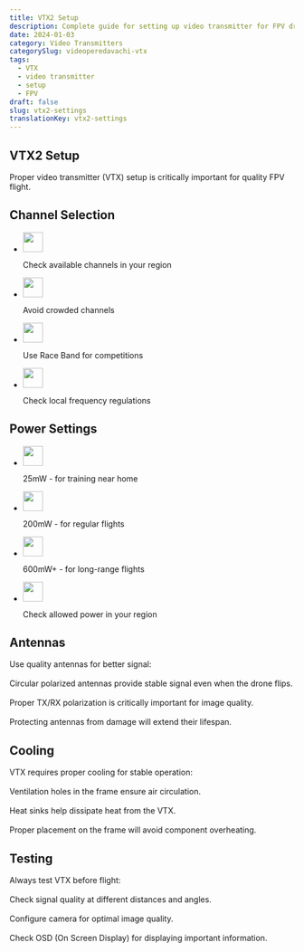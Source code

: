 ```yaml
---
title: VTX2 Setup
description: Complete guide for setting up video transmitter for FPV drone
date: 2024-01-03
category: Video Transmitters
categorySlug: videoperedavachi-vtx
tags:
  - VTX
  - video transmitter
  - setup
  - FPV
draft: false
slug: vtx2-settings
translationKey: vtx2-settings
---
```




<section id="channels" class="scroll-mt-24">
<h1 class="text-[20px] md:text-[24px] font-[Montserrat] mb-[10px] font-medium">VTX2 Setup</h1>
<p class="text-[15px] md:text-[16px] font-[Montserrat]">Proper video transmitter (VTX) setup is critically important for quality FPV flight.

<h2 class="font-[Montserrat] text-[20px] lg:text-[24px] border-b border-[#ba0108] pb-3 font-normal mb-3 mt-[30px]">Channel Selection</h2>
<ul class="list-disc pl-5 space-y-2 text-[#333]">
<li class="flex gap-3 items-center">
<img width="35" height="35" class="cursor-pointer" src="/img/list-guide-one.png" alt="" style="filter: none; box-shadow: none;"/>
<p class="text-[16px] font-normal font-[Montserrat]">
Check available channels in your region
</p>
</li>

<li class="flex gap-3 items-center">
<img width="35" height="35" class="cursor-pointer" src="/img/list-guide-two.png" alt="" style="filter: none; box-shadow: none;"/>
<p class="text-[16px] font-normal font-[Montserrat]">
Avoid <span class="text-[#ba0108] underline">crowded</span> channels
</p>
</li>

<li class="flex gap-3 items-center">
<img width="35" height="35" src="/img/list-guide-three.png" alt="" style="filter: none; box-shadow: none;" />
<p class="text-[16px] font-normal font-[Montserrat]">
Use Race Band for competitions
</p>
</li>

<li class="flex gap-3 items-center">
<img width="35" height="35" src="/img/list-guide-four.png" alt="" style="filter: none; box-shadow: none;" />
<p class="text-[16px] font-normal font-[Montserrat]">
Check local frequency regulations
</p>
</li>
</ul>
</section>

<section id="power" class="mt-10 scroll-mt-24">
<h2 class="font-[Montserrat] text-[20px] lg:text-[24px] border-b border-[#ba0108] pb-3 font-normal mb-3">Power Settings</h2>
<ul class="list-disc pl-5 space-y-2 text-[#333]">
<li class="flex gap-3 items-center">
<img width="35" height="35" src="/img/list-guide-one.png" alt="" style="filter: none; box-shadow: none;" />
<p class="text-[16px] font-normal font-[Montserrat]">
25mW - for training near home
</p>
</li>

<li class="flex gap-3 items-center">
<img width="35" height="35" src="/img/list-guide-two.png" alt="" style="filter: none; box-shadow: none;" />
<p class="text-[16px] font-normal font-[Montserrat]">
200mW - for regular flights
</p>
</li>

<li class="flex gap-3 items-center">
<img width="35" height="35" src="/img/list-guide-three.png" alt="" style="filter: none; box-shadow: none;" />
<p class="text-[16px] font-normal font-[Montserrat]">
600mW+ - for long-range flights
</p>
</li>

<li class="flex gap-3 items-center">
<img width="35" height="35" src="/img/list-guide-four.png" alt="" style="filter: none; box-shadow: none;" />
<p class="text-[16px] font-normal font-[Montserrat]">
Check allowed power in your region
</p>
</li>
</ul>
</section>

<section id="antennas" class="mt-10 scroll-mt-24">
<h2 class="font-[Montserrat] text-[20px] lg:text-[24px] border-b border-[#ba0108] pb-3 font-normal mb-3">Antennas</h2>
<p class="text-[16px] font-normal font-[Montserrat]">
Use quality antennas for better signal:
<br />
<br />
Circular polarized antennas provide stable signal even when the drone flips.
<br />
<br />
Proper TX/RX polarization is critically important for image quality.
<br />
<br />
Protecting antennas from damage will extend their lifespan.
</p>
</section>

<section id="cooling" class="scroll-mt-24 mt-10 bg-[#f5f5f5] px-[29px] py-[27px]">
<h2 class="font-[Montserrat] text-[20px] lg:text-[24px] border-b border-[#ba0108] pb-3 font-normal mb-3">Cooling</h2>
<p class="text-[16px] font-normal font-[Montserrat]">
VTX requires proper cooling for stable operation:
<br />
<br />
Ventilation holes in the frame ensure air circulation.
<br />
<br />
Heat sinks help dissipate heat from the VTX.
<br />
<br />
Proper placement on the frame will avoid component overheating.
</p>
</section>

<section id="testing" class="mt-10 scroll-mt-24">
<h2 class="font-[Montserrat] text-[20px] lg:text-[24px] border-b border-[#ba0108] pb-3 font-normal mb-3">Testing</h2>
<p class="text-[16px] font-normal font-[Montserrat]">
Always test VTX before flight:
<br />
<br />
Check signal quality at different distances and angles.
<br />
<br />
Configure camera for optimal image quality.
<br />
<br />
Check OSD (On Screen Display) for displaying important information.
</p>
</section> 
